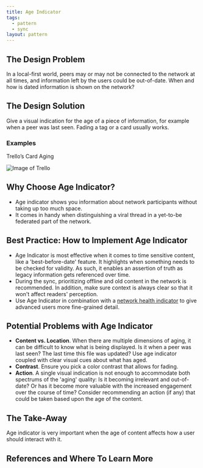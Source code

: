 ```yaml
---
title: Age Indicator
tags:
  - pattern
  - sync
layout: pattern
---
```


## The Design Problem

In a local-first world, peers may or may not be connected to the network at all
times, and information left by the users could be out-of-date. When and how is
dated information is shown on the network?

## The Design Solution

Give a visual indication for the age of a piece of information, for example
when a peer was last seen. Fading a tag or a card usually works.

### Examples

Trello’s Card Aging

![Image of Trello](https://d33v4339jhl8k0.cloudfront.net/docs/assets/545804d8e4b09c5ca72525ce/images/54875c94e4b08bfc37e2ab47/314700)

## Why Choose Age Indicator?

- Age indicator shows you information about network participants without taking up too much space.
- It comes in handy when distinguishing a viral thread in a yet-to-be federated part of the network.

## Best Practice: How to Implement Age Indicator

- Age Indicator is most effective when it comes to time sensitive content,
  like a 'best-before-date' feature. It highlights when something needs to be
  checked for validity. As such, it enables an assertion of truth as legacy
  information gets referenced over time.
- During the sync, prioritizing offline and old content in the network is
  recommended. In addition, make sure context is always clear so that it won't
  affect readers' perception.
- Use Age Indicator in combination with a [network health
  indicator](network-health-indicator.md) to give advanced users more fine-grained detail.

## Potential Problems with Age Indicator

- **Content vs. Location**. When there are multiple dimensions of aging, it can be difficult to know what
  is being displayed. Is it when a peer was last seen? The last time this file
  was updated? Use age indicator coupled with clear visual cues about what has
  aged.
- **Contrast**. Ensure you pick a color contrast that allows for fading.
- **Action**. A single visual indication is not enough to accommodate both spectrums of the
  'aging' quality: Is it becoming irrelevant and out-of-date? Or has it become
  more valuable with the increased engagement over the course of time? Consider
  recommending an action (if any) that could be taken based upon the age of the content.

## The Take-Away

Age indicator is very important when the age of content affects how a user
should interact with it.

## References and Where To Learn More
